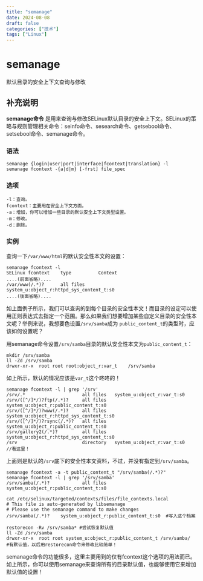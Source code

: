 ```yaml
---
title: "semanage"
date: 2024-08-08
draft: false
categories: ["技术"]
tags: ["Linux"]
---
```

semanage
===

默认目录的安全上下文查询与修改

## 补充说明

**semanage命令** 是用来查询与修改SELinux默认目录的安全上下文。SELinux的策略与规则管理相关命令：seinfo命令、sesearch命令、getsebool命令、setsebool命令、semanage命令。

###  语法

```shell
semanage {login|user|port|interface|fcontext|translation} -l
semanage fcontext -{a|d|m} [-frst] file_spec
```

###  选项

```shell
-l：查询。
fcontext：主要用在安全上下文方面。
-a：增加，你可以增加一些目录的默认安全上下文类型设置。
-m：修改。
-d：删除。
```

###  实例

查询一下`/var/www/html`的默认安全性本文的设置：

```shell
semanage fcontext -l
SELinux fcontext    type          Context
....(前面省略)....
/var/www(/.*)?      all files     system_u:object_r:httpd_sys_content_t:s0
....(後面省略)....
```

如上面例子所示，我们可以查询的到每个目录的安全性本文！而目录的设定可以使用正则表达式去指定一个范围。那么如果我们想要增加某些自定义目录的安全性本文呢？举例来说，我想要色设置`/srv/samba`成为 `public_content_t`的类型时，应该如何设置呢？

用semanage命令设置`/srv/samba`目录的默认安全性本文为`public_content_t`：

```shell
mkdir /srv/samba
ll -Zd /srv/samba
drwxr-xr-x  root root root:object_r:var_t    /srv/samba
```

如上所示，默认的情况应该是`var_t`这个咚咚的！

```shell
semanage fcontext -l | grep '/srv'
/srv/.*                     all files   system_u:object_r:var_t:s0
/srv/([^/]*/)?ftp(/.*)?     all files   system_u:object_r:public_content_t:s0
/srv/([^/]*/)?www(/.*)?     all files   system_u:object_r:httpd_sys_content_t:s0
/srv/([^/]*/)?rsync(/.*)?   all files   system_u:object_r:public_content_t:s0
/srv/gallery2(/.*)?         all files   system_u:object_r:httpd_sys_content_t:s0
/srv                        directory   system_u:object_r:var_t:s0   //看这里！
```

上面则是默认的`/srv`底下的安全性本文资料，不过，并没有指定到`/srv/samba`。

```shell
semanage fcontext -a -t public_content_t "/srv/samba(/.*)?"
semanage fcontext -l | grep '/srv/samba'
/srv/samba(/.*)?            all files   system_u:object_r:public_content_t:s0
```

```shell
cat /etc/selinux/targeted/contexts/files/file_contexts.local
# This file is auto-generated by libsemanage
# Please use the semanage command to make changes
/srv/samba(/.*)?    system_u:object_r:public_content_t:s0  #写入这个档案
```

```shell
restorecon -Rv /srv/samba* #尝试恢复默认值
ll -Zd /srv/samba
drwxr-xr-x  root root system_u:object_r:public_content_t /srv/samba/  #有默认值，以后用restorecon命令来修改比较简单！
```

semanage命令的功能很多，这里主要用到的仅有fcontext这个选项的用法而已。如上所示，你可以使用semanage来查询所有的目录默认值，也能够使用它来增加默认值的设置！


